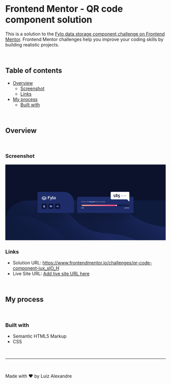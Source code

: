 # Frontend Mentor - QR code component solution

This is a solution to the [Fylo data storage component challenge on Frontend Mentor](https://www.frontendmentor.io/challenges/fylo-data-storage-component-1dZPRbV5n). Frontend Mentor challenges help you improve your coding skills by building realistic projects. 

<br>

## Table of contents

- [Overview](#overview)
  - [Screenshot](#screenshot)
  - [Links](#links)
- [My process](#my-process)
  - [Built with](#built-with)

<br>

## Overview

<br>

### Screenshot

![](./assets/screenshot.png)


### Links

- Solution URL: https://www.frontendmentor.io/challenges/qr-code-component-iux_sIO_H
- Live Site URL: [Add live site URL here](https://your-live-site-url.com)

<br>

## My process
<br>

### Built with

- Semantic HTML5 Markup
- CSS 

<br>

---
<br>

Made with ♥ by Luiz Alexandre